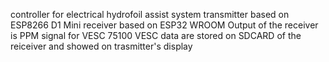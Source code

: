controller for electrical hydrofoil assist system
transmitter based on ESP8266 D1 Mini
receiver based on ESP32 WROOM
Output of the receiver is PPM signal for VESC 75100
VESC data are stored on SDCARD of the reiceiver and showed on trasmitter's display
